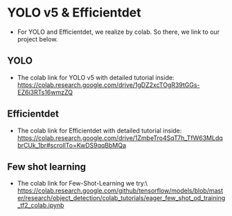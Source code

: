 # YOLO v5 & Efficientdet
* For YOLO and Efficientdet, we realize by colab. So there, we link to our project below.

## YOLO
* The colab link for YOLO v5 with detailed  tutorial inside: https://colab.research.google.com/drive/1gDZ2xcTOgR39tGGs-EZ6i3RTs16wmzZQ

## Efficientdet
* The colab link for Efficientdet with detailed  tutorial inside: https://colab.research.google.com/drive/1ZmbeTro4SqT7h_TfW63MLdqbrCUk_1br#scrollTo=KwDS9qqBbMQa


## Few shot learning
* The colab link for Few-Shot-Learning we try:\ https://colab.research.google.com/github/tensorflow/models/blob/master/research/object_detection/colab_tutorials/eager_few_shot_od_training_tf2_colab.ipynb
